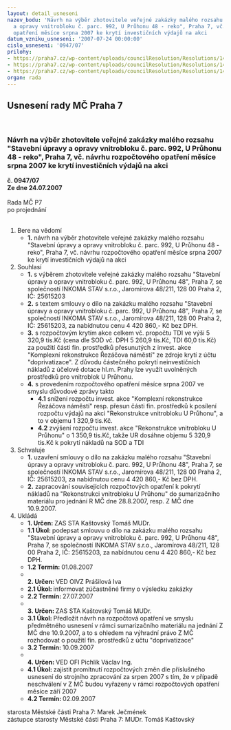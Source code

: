```yaml
---
layout: detail_usneseni
nazev_bodu: 'Návrh na výběr zhotovitele veřejné zakázky malého rozsahu "Stavební úpravy
  a opravy vnitrobloku č. parc. 992, U Průhonu 48 - reko", Praha 7, vč. návrhu rozpočtového
  opatření měsíce srpna 2007 ke krytí investičních výdajů na akci     '
datum_vzniku_usneseni: '2007-07-24 00:00:00'
cislo_usneseni: '0947/07'
prilohy:
- https://praha7.cz/wp-content/uploads/councilResolution/Resolutions/14947/37-n%c3%a1vrh_sod.doc
- https://praha7.cz/wp-content/uploads/councilResolution/Resolutions/14947/37-skenovat0001.pdf
- https://praha7.cz/wp-content/uploads/councilResolution/Resolutions/14947/37-v%c3%bdzva-rada.doc
organ: rada
---
```

<div id="ucUsn_pList" class="usn">
	<span><h2>Usnesení rady MČ Praha 7 </h2>
<br></span><div class="standBody">
<span><h3>Návrh na výběr zhotovitele veřejné zakázky malého rozsahu "Stavební úpravy a opravy vnitrobloku č. parc. 992, U Průhonu 48 - reko", Praha 7, vč. návrhu rozpočtového opatření měsíce srpna 2007 ke krytí investičních výdajů na akci     </h3></span><div class="center">
		<strong>č. 0947/07</strong><br>
	</div>
<div class="center">
		<strong>Ze dne 24.07.2007</strong><br><br>
	</div>Rada MČ P7<br> po projednání<br><br><ol>
<li>Bere na vědomí<ul><li>
<strong>1.</strong> návrh na výběr zhotovitele veřejné zakázky malého rozsahu "Stavební úpravy a opravy vnitrobloku č. parc. 992, U Průhonu 48 - reko", Praha 7, vč. návrhu rozpočtového opatření měsíce srpna 2007 ke krytí investičních výdajů na akci     </li></ul>
</li>
<li>Souhlasí<ul>
<li>
<strong>1.</strong> s výběrem zhotovitele veřejné zakázky malého rozsahu "Stavební úpravy a opravy vnitrobloku č. parc. 992, U Průhonu 48", Praha 7, se společností INKOMA STAV s.r.o., Jaromírova 48/211, 128 00 Praha 2, IČ: 25615203</li>
<li>
<strong>2.</strong> s textem smlouvy o dílo na zakázku malého rozsahu "Stavební úpravy a opravy vnitrobloku č. parc. 992, U Průhonu 48", Praha 7, se společností INKOMA STAV s.r.o., Jaromírova 48/211, 128 00 Praha 2, IČ: 25615203, za nabídnutou cenu       4 420 860,- Kč bez DPH.</li>
<li>
<strong>3.</strong> s rozpočtovým krytím akce celkem vč. propočtu TDI ve výši 5 320,9 tis.Kč (cena dle SOD vč. DPH 5 260,9 tis.Kč, TDI 60,0 tis.Kč) za použití části fin. prostředků přesunutých z invest. akce "Komplexní rekonstrukce Řezáčova náměstí" ze zdroje krytí z účtu "doprivatizace". Z důvodu částečného pokrytí neinvestičních nákladů z účelové dotace hl.m. Prahy lze využít uvolněných prostředků pro vnitroblok U Průhonu.</li>
<li>
<strong>4.</strong> s provedením rozpočtového opatření měsíce srpna 2007 ve smyslu důvodové zprávy takto<ul>
<li>
<strong>4.1</strong> snížení rozpočtu invest. akce "Komplexní rekonstrukce Řezáčova náměstí" resp. přesun části fin. prostředků k posílení rozpočtu výdajů na akci "Rekonstrukce vnitrobloku U Průhonu", a to v objemu 1 320,9 tis.Kč.</li>
<li>
<strong>4.2</strong> zvýšení rozpočtu invest. akce "Rekonstrukce vnitrobloku U Průhonu" o 1 350,9 tis.Kč, takže UR dosáhne objemu 5 320,9 tis.Kč k pokrytí nákladů na SOD a TDI </li>
</ul>
</li>
</ul>
</li>
<li>Schvaluje<ul>
<li>
<strong>1.</strong> uzavření smlouvy o dílo na zakázku malého rozsahu "Stavební úpravy a opravy vnitrobloku č. parc. 992, U Průhonu 48", Praha 7, se společností INKOMA STAV s.r.o., Jaromírova 48/211, 128 00 Praha 2, IČ: 25615203, za nabídnutou cenu       4 420 860,- Kč bez DPH.</li>
<li>
<strong>2.</strong> zapracování souvisejících rozpočtových opatření k pokrytí nákladů na "Rekonstrukci vnitrobloku U Průhonu" do sumarizačního materiálu pro jednání R MČ dne 28.8.2007, resp. Z MČ dne 10.9.2007. </li>
</ul>
</li>
<li>Ukládá<ul>
<li>
<strong>1. Určen: </strong>ZAS STA Kaštovský Tomáš MUDr.</li>
<li>
<strong>1.1 Úkol: </strong>podepsat smlouvu o dílo na zakázku malého rozsahu "Stavební úpravy a opravy vnitrobloku č. parc. 992, U Průhonu 48", Praha 7, se společností INKOMA STAV s.r.o., Jaromírova 48/211, 128 00 Praha 2, IČ: 25615203, za nabídnutou cenu  4 420 860,- Kč bez DPH.</li>
<li>
<strong>1.2 Termín: </strong>01.08.2007</li>
<li>
<strong><br>2. Určen: </strong>VED OIVZ Prášilová Iva</li>
<li>
<strong>2.1 Úkol: </strong>informovat zúčastněné firmy o výsledku zakázky</li>
<li>
<strong>2.2 Termín: </strong>27.07.2007</li>
<li>
<strong><br>3. Určen: </strong>ZAS STA Kaštovský Tomáš MUDr.</li>
<li>
<strong>3.1 Úkol: </strong>Předložit návrh na rozpočtová opatření ve smyslu předmětného usnesení v rámci sumarizačního materiálu na jednání Z MČ dne 10.9.2007, a to s ohledem na výhradní právo Z MČ rozhodovat o použití fin. prostředků z účtu "doprivatizace"</li>
<li>
<strong>3.2 Termín: </strong>10.09.2007</li>
<li>
<strong><br>4. Určen: </strong>VED OFI Pichlík Václav Ing.</li>
<li>
<strong>4.1 Úkol: </strong>zajistit promítnutí rozpočtových změn dle příslušného usnesení do strojního zpracování za srpen 2007 s tím, že v případě neschválení v Z MČ budou vyřazeny v rámci rozpočtových opatření měsíce září 2007 </li>
<li>
<strong>4.2 Termín: </strong>02.09.2007</li>
</ul>
</li>
</ol>starosta Městské části Praha 7: Marek Ječmének<br>zástupce starosty Městské části Praha 7: MUDr. Tomáš Kaštovský 
</div>
</div>